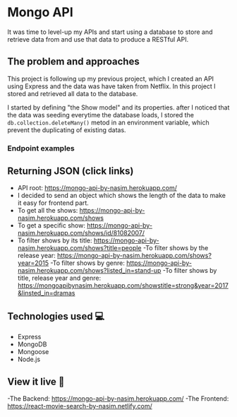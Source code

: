 # Mongo API

It was time to level-up my APIs and start using a database to store and retrieve data from and use that data to produce a RESTful API.

## The problem and approaches

This project is following up my previous project, which I created an API using Express and the data was have taken from Netflix. In this project I stored and retrieved all data to the database. 

I started by defining "the Show model" and its properties. after I noticed that the data was seeding everytime the database  loads, I stored the <code>db.collection.deleteMany()</code> metod in an environment variable, which prevent the duplicating of existing datas.

### Endpoint examples
## Returning JSON (click links)

- API root: https://mongo-api-by-nasim.herokuapp.com/
- I decided to send an object which shows the length of the data to make it easy for frontend part.
- To get all the shows: https://mongo-api-by-nasim.herokuapp.com/shows
- To get a specific show: https://mongo-api-by-nasim.herokuapp.com/shows/id/81082007/
- To filter shows by its title: https://mongo-api-by-nasim.herokuapp.com/shows?title=people
-To filter shows by the release year: https://mongo-api-by-nasim.herokuapp.com/shows?year=2015
-To filter shows by genre: https://mongo-api-by-nasim.herokuapp.com/shows?listed_in=stand-up
-To filter shows by title, release year and genre:  https://mongoapibynasim.herokuapp.com/showstitle=strong&year=2017&linsted_in=dramas

## Technologies used 💻
- Express
- MongoDB
- Mongoose 
- Node.js


## View it live 🎯

-The Backend: https://mongo-api-by-nasim.herokuapp.com/
-The Frontend: https://react-movie-search-by-nasim.netlify.com/

